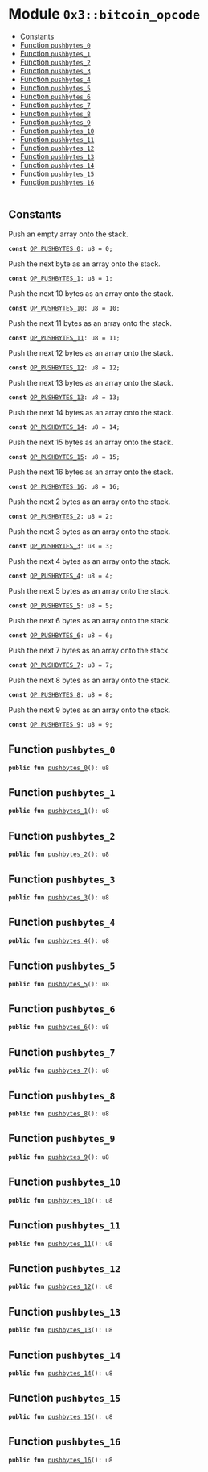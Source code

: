 
<a name="0x3_bitcoin_opcode"></a>

# Module `0x3::bitcoin_opcode`



-  [Constants](#@Constants_0)
-  [Function `pushbytes_0`](#0x3_bitcoin_opcode_pushbytes_0)
-  [Function `pushbytes_1`](#0x3_bitcoin_opcode_pushbytes_1)
-  [Function `pushbytes_2`](#0x3_bitcoin_opcode_pushbytes_2)
-  [Function `pushbytes_3`](#0x3_bitcoin_opcode_pushbytes_3)
-  [Function `pushbytes_4`](#0x3_bitcoin_opcode_pushbytes_4)
-  [Function `pushbytes_5`](#0x3_bitcoin_opcode_pushbytes_5)
-  [Function `pushbytes_6`](#0x3_bitcoin_opcode_pushbytes_6)
-  [Function `pushbytes_7`](#0x3_bitcoin_opcode_pushbytes_7)
-  [Function `pushbytes_8`](#0x3_bitcoin_opcode_pushbytes_8)
-  [Function `pushbytes_9`](#0x3_bitcoin_opcode_pushbytes_9)
-  [Function `pushbytes_10`](#0x3_bitcoin_opcode_pushbytes_10)
-  [Function `pushbytes_11`](#0x3_bitcoin_opcode_pushbytes_11)
-  [Function `pushbytes_12`](#0x3_bitcoin_opcode_pushbytes_12)
-  [Function `pushbytes_13`](#0x3_bitcoin_opcode_pushbytes_13)
-  [Function `pushbytes_14`](#0x3_bitcoin_opcode_pushbytes_14)
-  [Function `pushbytes_15`](#0x3_bitcoin_opcode_pushbytes_15)
-  [Function `pushbytes_16`](#0x3_bitcoin_opcode_pushbytes_16)


<pre><code></code></pre>



<a name="@Constants_0"></a>

## Constants


<a name="0x3_bitcoin_opcode_OP_PUSHBYTES_0"></a>

Push an empty array onto the stack.


<pre><code><b>const</b> <a href="bitcoin_opcode.md#0x3_bitcoin_opcode_OP_PUSHBYTES_0">OP_PUSHBYTES_0</a>: u8 = 0;
</code></pre>



<a name="0x3_bitcoin_opcode_OP_PUSHBYTES_1"></a>

Push the next byte as an array onto the stack.


<pre><code><b>const</b> <a href="bitcoin_opcode.md#0x3_bitcoin_opcode_OP_PUSHBYTES_1">OP_PUSHBYTES_1</a>: u8 = 1;
</code></pre>



<a name="0x3_bitcoin_opcode_OP_PUSHBYTES_10"></a>

Push the next 10 bytes as an array onto the stack.


<pre><code><b>const</b> <a href="bitcoin_opcode.md#0x3_bitcoin_opcode_OP_PUSHBYTES_10">OP_PUSHBYTES_10</a>: u8 = 10;
</code></pre>



<a name="0x3_bitcoin_opcode_OP_PUSHBYTES_11"></a>

Push the next 11 bytes as an array onto the stack.


<pre><code><b>const</b> <a href="bitcoin_opcode.md#0x3_bitcoin_opcode_OP_PUSHBYTES_11">OP_PUSHBYTES_11</a>: u8 = 11;
</code></pre>



<a name="0x3_bitcoin_opcode_OP_PUSHBYTES_12"></a>

Push the next 12 bytes as an array onto the stack.


<pre><code><b>const</b> <a href="bitcoin_opcode.md#0x3_bitcoin_opcode_OP_PUSHBYTES_12">OP_PUSHBYTES_12</a>: u8 = 12;
</code></pre>



<a name="0x3_bitcoin_opcode_OP_PUSHBYTES_13"></a>

Push the next 13 bytes as an array onto the stack.


<pre><code><b>const</b> <a href="bitcoin_opcode.md#0x3_bitcoin_opcode_OP_PUSHBYTES_13">OP_PUSHBYTES_13</a>: u8 = 13;
</code></pre>



<a name="0x3_bitcoin_opcode_OP_PUSHBYTES_14"></a>

Push the next 14 bytes as an array onto the stack.


<pre><code><b>const</b> <a href="bitcoin_opcode.md#0x3_bitcoin_opcode_OP_PUSHBYTES_14">OP_PUSHBYTES_14</a>: u8 = 14;
</code></pre>



<a name="0x3_bitcoin_opcode_OP_PUSHBYTES_15"></a>

Push the next 15 bytes as an array onto the stack.


<pre><code><b>const</b> <a href="bitcoin_opcode.md#0x3_bitcoin_opcode_OP_PUSHBYTES_15">OP_PUSHBYTES_15</a>: u8 = 15;
</code></pre>



<a name="0x3_bitcoin_opcode_OP_PUSHBYTES_16"></a>

Push the next 16 bytes as an array onto the stack.


<pre><code><b>const</b> <a href="bitcoin_opcode.md#0x3_bitcoin_opcode_OP_PUSHBYTES_16">OP_PUSHBYTES_16</a>: u8 = 16;
</code></pre>



<a name="0x3_bitcoin_opcode_OP_PUSHBYTES_2"></a>

Push the next 2 bytes as an array onto the stack.


<pre><code><b>const</b> <a href="bitcoin_opcode.md#0x3_bitcoin_opcode_OP_PUSHBYTES_2">OP_PUSHBYTES_2</a>: u8 = 2;
</code></pre>



<a name="0x3_bitcoin_opcode_OP_PUSHBYTES_3"></a>

Push the next 3 bytes as an array onto the stack.


<pre><code><b>const</b> <a href="bitcoin_opcode.md#0x3_bitcoin_opcode_OP_PUSHBYTES_3">OP_PUSHBYTES_3</a>: u8 = 3;
</code></pre>



<a name="0x3_bitcoin_opcode_OP_PUSHBYTES_4"></a>

Push the next 4 bytes as an array onto the stack.


<pre><code><b>const</b> <a href="bitcoin_opcode.md#0x3_bitcoin_opcode_OP_PUSHBYTES_4">OP_PUSHBYTES_4</a>: u8 = 4;
</code></pre>



<a name="0x3_bitcoin_opcode_OP_PUSHBYTES_5"></a>

Push the next 5 bytes as an array onto the stack.


<pre><code><b>const</b> <a href="bitcoin_opcode.md#0x3_bitcoin_opcode_OP_PUSHBYTES_5">OP_PUSHBYTES_5</a>: u8 = 5;
</code></pre>



<a name="0x3_bitcoin_opcode_OP_PUSHBYTES_6"></a>

Push the next 6 bytes as an array onto the stack.


<pre><code><b>const</b> <a href="bitcoin_opcode.md#0x3_bitcoin_opcode_OP_PUSHBYTES_6">OP_PUSHBYTES_6</a>: u8 = 6;
</code></pre>



<a name="0x3_bitcoin_opcode_OP_PUSHBYTES_7"></a>

Push the next 7 bytes as an array onto the stack.


<pre><code><b>const</b> <a href="bitcoin_opcode.md#0x3_bitcoin_opcode_OP_PUSHBYTES_7">OP_PUSHBYTES_7</a>: u8 = 7;
</code></pre>



<a name="0x3_bitcoin_opcode_OP_PUSHBYTES_8"></a>

Push the next 8 bytes as an array onto the stack.


<pre><code><b>const</b> <a href="bitcoin_opcode.md#0x3_bitcoin_opcode_OP_PUSHBYTES_8">OP_PUSHBYTES_8</a>: u8 = 8;
</code></pre>



<a name="0x3_bitcoin_opcode_OP_PUSHBYTES_9"></a>

Push the next 9 bytes as an array onto the stack.


<pre><code><b>const</b> <a href="bitcoin_opcode.md#0x3_bitcoin_opcode_OP_PUSHBYTES_9">OP_PUSHBYTES_9</a>: u8 = 9;
</code></pre>



<a name="0x3_bitcoin_opcode_pushbytes_0"></a>

## Function `pushbytes_0`



<pre><code><b>public</b> <b>fun</b> <a href="bitcoin_opcode.md#0x3_bitcoin_opcode_pushbytes_0">pushbytes_0</a>(): u8
</code></pre>



<a name="0x3_bitcoin_opcode_pushbytes_1"></a>

## Function `pushbytes_1`



<pre><code><b>public</b> <b>fun</b> <a href="bitcoin_opcode.md#0x3_bitcoin_opcode_pushbytes_1">pushbytes_1</a>(): u8
</code></pre>



<a name="0x3_bitcoin_opcode_pushbytes_2"></a>

## Function `pushbytes_2`



<pre><code><b>public</b> <b>fun</b> <a href="bitcoin_opcode.md#0x3_bitcoin_opcode_pushbytes_2">pushbytes_2</a>(): u8
</code></pre>



<a name="0x3_bitcoin_opcode_pushbytes_3"></a>

## Function `pushbytes_3`



<pre><code><b>public</b> <b>fun</b> <a href="bitcoin_opcode.md#0x3_bitcoin_opcode_pushbytes_3">pushbytes_3</a>(): u8
</code></pre>



<a name="0x3_bitcoin_opcode_pushbytes_4"></a>

## Function `pushbytes_4`



<pre><code><b>public</b> <b>fun</b> <a href="bitcoin_opcode.md#0x3_bitcoin_opcode_pushbytes_4">pushbytes_4</a>(): u8
</code></pre>



<a name="0x3_bitcoin_opcode_pushbytes_5"></a>

## Function `pushbytes_5`



<pre><code><b>public</b> <b>fun</b> <a href="bitcoin_opcode.md#0x3_bitcoin_opcode_pushbytes_5">pushbytes_5</a>(): u8
</code></pre>



<a name="0x3_bitcoin_opcode_pushbytes_6"></a>

## Function `pushbytes_6`



<pre><code><b>public</b> <b>fun</b> <a href="bitcoin_opcode.md#0x3_bitcoin_opcode_pushbytes_6">pushbytes_6</a>(): u8
</code></pre>



<a name="0x3_bitcoin_opcode_pushbytes_7"></a>

## Function `pushbytes_7`



<pre><code><b>public</b> <b>fun</b> <a href="bitcoin_opcode.md#0x3_bitcoin_opcode_pushbytes_7">pushbytes_7</a>(): u8
</code></pre>



<a name="0x3_bitcoin_opcode_pushbytes_8"></a>

## Function `pushbytes_8`



<pre><code><b>public</b> <b>fun</b> <a href="bitcoin_opcode.md#0x3_bitcoin_opcode_pushbytes_8">pushbytes_8</a>(): u8
</code></pre>



<a name="0x3_bitcoin_opcode_pushbytes_9"></a>

## Function `pushbytes_9`



<pre><code><b>public</b> <b>fun</b> <a href="bitcoin_opcode.md#0x3_bitcoin_opcode_pushbytes_9">pushbytes_9</a>(): u8
</code></pre>



<a name="0x3_bitcoin_opcode_pushbytes_10"></a>

## Function `pushbytes_10`



<pre><code><b>public</b> <b>fun</b> <a href="bitcoin_opcode.md#0x3_bitcoin_opcode_pushbytes_10">pushbytes_10</a>(): u8
</code></pre>



<a name="0x3_bitcoin_opcode_pushbytes_11"></a>

## Function `pushbytes_11`



<pre><code><b>public</b> <b>fun</b> <a href="bitcoin_opcode.md#0x3_bitcoin_opcode_pushbytes_11">pushbytes_11</a>(): u8
</code></pre>



<a name="0x3_bitcoin_opcode_pushbytes_12"></a>

## Function `pushbytes_12`



<pre><code><b>public</b> <b>fun</b> <a href="bitcoin_opcode.md#0x3_bitcoin_opcode_pushbytes_12">pushbytes_12</a>(): u8
</code></pre>



<a name="0x3_bitcoin_opcode_pushbytes_13"></a>

## Function `pushbytes_13`



<pre><code><b>public</b> <b>fun</b> <a href="bitcoin_opcode.md#0x3_bitcoin_opcode_pushbytes_13">pushbytes_13</a>(): u8
</code></pre>



<a name="0x3_bitcoin_opcode_pushbytes_14"></a>

## Function `pushbytes_14`



<pre><code><b>public</b> <b>fun</b> <a href="bitcoin_opcode.md#0x3_bitcoin_opcode_pushbytes_14">pushbytes_14</a>(): u8
</code></pre>



<a name="0x3_bitcoin_opcode_pushbytes_15"></a>

## Function `pushbytes_15`



<pre><code><b>public</b> <b>fun</b> <a href="bitcoin_opcode.md#0x3_bitcoin_opcode_pushbytes_15">pushbytes_15</a>(): u8
</code></pre>



<a name="0x3_bitcoin_opcode_pushbytes_16"></a>

## Function `pushbytes_16`



<pre><code><b>public</b> <b>fun</b> <a href="bitcoin_opcode.md#0x3_bitcoin_opcode_pushbytes_16">pushbytes_16</a>(): u8
</code></pre>
